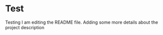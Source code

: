 # Test
Testing
I am editing the README file. Adding some more details about the project description
